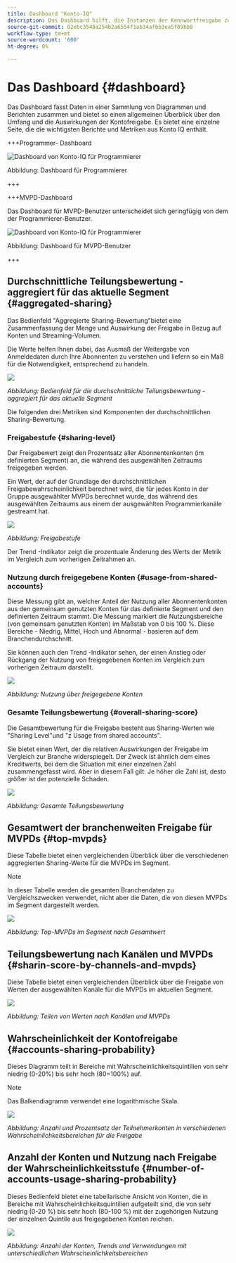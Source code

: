 ```yaml
---
title: Dashboard "Konto-IQ"
description: Das Dashboard hilft, die Instanzen der Kennwortfreigabe zu identifizieren, indem es eine breite Palette von Abonnentendaten analysiert.
source-git-commit: 02ebc3548a254b2a6554f1ab34afbb3ea5f09bb8
workflow-type: tm+mt
source-wordcount: '600'
ht-degree: 0%

---
```


# Das Dashboard {#dashboard}

Das Dashboard fasst Daten in einer Sammlung von Diagrammen und Berichten zusammen und bietet so einen allgemeinen Überblick über den Umfang und die Auswirkungen der Kontofreigabe. Es bietet eine einzelne Seite, die die wichtigsten Berichte und Metriken aus Konto IQ enthält.


+++Programmer- Dashboard

![Dashboard von Konto-IQ für Programmierer](assets/dashboard-programr.png)


Abbildung: Dashboard für Programmierer

+++

+++MVPD-Dashboard

Das Dashboard für MVPD-Benutzer unterscheidet sich geringfügig von dem der Programmierer-Benutzer.

![Dashboard von Konto-IQ für Programmierer](assets/dashboard-mvpd.png)

Abbildung: Dashboard für MVPD-Benutzer

+++

## Durchschnittliche Teilungsbewertung - aggregiert für das aktuelle Segment {#aggregated-sharing}

Das Bedienfeld &quot;Aggregierte Sharing-Bewertung&quot;bietet eine Zusammenfassung der Menge und Auswirkung der Freigabe in Bezug auf Konten und Streaming-Volumen.

Die Werte helfen Ihnen dabei, das Ausmaß der Weitergabe von Anmeldedaten durch Ihre Abonnenten zu verstehen und liefern so ein Maß für die Notwendigkeit, entsprechend zu handeln.

![](assets/aggregate-sharing-score.png)


*Abbildung: Bedienfeld für die durchschnittliche Teilungsbewertung - aggregiert für das aktuelle Segment*

Die folgenden drei Metriken sind Komponenten der durchschnittlichen Sharing-Bewertung.

### Freigabestufe {#sharing-level}

Der Freigabewert zeigt den Prozentsatz aller Abonnentenkonten (im definierten Segment) an, die während des ausgewählten Zeitraums freigegeben werden.

Ein Wert, der auf der Grundlage der durchschnittlichen Freigabewahrscheinlichkeit berechnet wird, die für jedes Konto in der Gruppe ausgewählter MVPDs berechnet wurde, das während des ausgewählten Zeitraums aus einem der ausgewählten Programmierkanäle gestreamt hat.

![](assets/sharing-level.png)


*Abbildung: Freigabestufe*

Der Trend -Indikator zeigt die prozentuale Änderung des Werts der Metrik im Vergleich zum vorherigen Zeitrahmen an.

### Nutzung durch freigegebene Konten {#usage-from-shared-accounts}

Diese Messung gibt an, welcher Anteil der Nutzung aller Abonnentenkonten aus den gemeinsam genutzten Konten für das definierte Segment und den definierten Zeitraum stammt. Die Messung markiert die Nutzungsbereiche (von gemeinsam genutzten Konten) im Maßstab von 0 bis 100 %. Diese Bereiche - Niedrig, Mittel, Hoch und Abnormal - basieren auf dem Branchendurchschnitt.

Sie können auch den Trend -Indikator sehen, der einen Anstieg oder Rückgang der Nutzung von freigegebenen Konten im Vergleich zum vorherigen Zeitraum darstellt.

![](assets/usage-4mshared-accounts.png)


*Abbildung: Nutzung über freigegebene Konten*

### Gesamte Teilungsbewertung {#overall-sharing-score}

Die Gesamtbewertung für die Freigabe besteht aus Sharing-Werten wie &quot;Sharing Level&quot;und &quot;z Usage from shared accounts&quot;.

Sie bietet einen Wert, der die relativen Auswirkungen der Freigabe im Vergleich zur Branche widerspiegelt. Der Zweck ist ähnlich dem eines Kreditwerts, bei dem die Situation mit einer einzelnen Zahl zusammengefasst wird. Aber in diesem Fall gilt: Je höher die Zahl ist, desto größer ist der potenzielle Schaden.

![](assets/overall-sharing-score.png)


*Abbildung: Gesamte Teilungsbewertung*

<!--### MVPDs in segment {#mvpd-in-segment}

It is a table of risk indices and accounts totals for the top MVPDs ranked by overall usage or account sharing.

![](assets/mvpds-in-segment.png)-->

## Gesamtwert der branchenweiten Freigabe für MVPDs {#top-mvpds}

Diese Tabelle bietet einen vergleichenden Überblick über die verschiedenen aggregierten Sharing-Werte für die MVPDs im Segment.

>[!NOTE]
>
>In dieser Tabelle werden die gesamten Branchendaten zu Vergleichszwecken verwendet, nicht aber die Daten, die von diesen MVPDs im Segment dargestellt werden.

![](assets/top-mvpds.png)


*Abbildung: Top-MVPDs im Segment nach Gesamtwert*

## Teilungsbewertung nach Kanälen und MVPDs {#sharin-score-by-channels-and-mvpds}

Diese Tabelle bietet einen vergleichenden Überblick über die Freigabe von Werten der ausgewählten Kanäle für die MVPDs im aktuellen Segment.

![](assets/sharing-scores-by-channels-mvpds.png)


*Abbildung: Teilen von Werten nach Kanälen und MVPDs*

## Wahrscheinlichkeit der Kontofreigabe {#accounts-sharing-probability}

Dieses Diagramm teilt in Bereiche mit Wahrscheinlichkeitsquintilien von sehr niedrig (0-20%) bis sehr hoch (80=100%) auf.

>[!NOTE]
>
>Das Balkendiagramm verwendet eine logarithmische Skala.


![](assets/dashboard-ac-sharing-prob.png)


*Abbildung: Anzahl und Prozentsatz der Teilnehmerkonten in verschiedenen Wahrscheinlichkeitsbereichen für die Freigabe*

## Anzahl der Konten und Nutzung nach Freigabe der Wahrscheinlichkeitsstufe {#number-of-accounts-usage-sharing-probability}

Dieses Bedienfeld bietet eine tabellarische Ansicht von Konten, die in Bereiche mit Wahrscheinlichkeitsquintilien aufgeteilt sind, die von sehr niedrig (0-20 %) bis sehr hoch (80-100 %) mit der zugehörigen Nutzung der einzelnen Quintile aus freigegebenen Konten reichen.

![](assets/no-acc-usage-prob-level.png)


*Abbildung: Anzahl der Konten, Trends und Verwendungen mit unterschiedlichen Wahrscheinlichkeitsbereichen*

<!--
+++Dashboard for programmers

![dashboard of account IQ](assets/dashboard-capture.png)


*Figure: The dashboard*

>>>>>>> 7ab48cf61552febab21a5d5c05586e0aefe8ce17
## Average sharing score - aggregated for the current segment {#aggregated-sharing}

The Aggregated Sharing Score panel provides a top line readout summarizing the quantity and impact of sharing in terms of accounts and streaming volume.

The values help you understand the magnitude of credential sharing by your subscribers, hence providing a measure of the need to act upon it.

![](assets/aggregate-sharing-score.png)


*Figure: Average sharing score panel - aggregated for the current segment*

The following three metrics are components of the Average Sharing Score.

### Sharing level {#sharing-level}

The sharing level gauge shows the percentage of all your subscriber accounts (in the defined segment) that are shared, during the selected time frame.  

A value calculated based on an average of the sharing probability computed for every account for the selected MVPD(s) that has streamed from a one of the selected programmer channels during the selected time frame.

![](assets/sharing-level.png)


*Figure: Sharing level*

The Trend indicator shows the percentage change in the value of the metric in from the previous time frame.

### Usage from shared accounts {#usage-from-shared-accounts}

This gauge indicates what percent of the usage of all the subscriber accounts is from the shared accounts for the defined segment and time period. The gauge marks the ranges of usage (from shared accounts) on the scale of 0 to 100%. These ranges (named Low, Medium, High, and Abnormal) are based on the industry average.

You can also see the Trend indicator, which depicts a rise or fall in the usage from shared accounts as compared to the previous time frame.

![](assets/usage-4mshared-accounts.png)


*Figure: Usage from shared accounts*

### Overall sharing score {#overall-sharing-score}

Overall sharing score is composite of sharing scores including "Sharing level" and "Usage from shared accounts".

It provides a value meant to reflect the relative impact of sharing when compared to the industry. Its purpose is similar to that of a credit score, summarizing the situation with a single number. But in this case, the higher the number the greater the potential harm.

![](assets/overall-sharing-score.png)


*Figure: Overall sharing score*

## Industrywide overall sharing scores {#mvpd-in-segment}

+++Programmer- MVPDs in segment

This table provides a comparative view of the different Aggregated Sharing Scores for the MVPDs in the segment.

![](assets/mvpds-in-segment.png)


*Figure: Panel showing top MVPDs in a segment*


>[!NOTE]
>
>This table uses overall industry data for comparative purposes, not the data represented by those MVPDs in the segment.

+++

+++MVPD- Programmers in segment

This table provides a comparative view of the different Aggregated Sharing Scores for the programmers in the segment.

![](assets/programmers-in-segment.png)


*Figure: Panel showing top programmers in a segment*

+++


## Sharing score by channels and MVPDs {#sharin-score-by-channels-and-mvpds}

+++Programmer- MVPDs in segment

This table provides a comparative view of sharing scores of the selected channels for the MVPDs in the current segment.

![](assets/sharing-scores-by-channels-mvpds.png)


*Figure: Sharing scores by channels and MVPDs*

>[!NOTE]
>
>**Sharing score by channels and MVPDs** panel is available only for programmer login.

+++

## Accounts sharing probability distribution{#accounts-sharing-probab-dist}

This panel partitions accounts into ranges of sharing probability quintiles from very low (0-20%) to very high (80-100%).

Pie chart shows the proportions (in term of percentages) of user accounts in various sharing probability ranges. Whereas, column chart shows the absolute numbers of accounts in different probability ranges.

>[!NOTE]
>
>The column chart uses a logarithmic scale.


![](assets/dashboard-ac-sharing-prob.png)


*Figure: Percentages and number of subscriber accounts in different sharing probability ranges*

### Accounts over threshold in current segment {#acc-over-threshold-in-segment}

You can select a level of sharing probability, out of the following to view number and percentage of accounts above it:

* Over very low (0%-20%) probability

* Over low (20%-40%) probability

* Over moderate (40%-60%) probability

* Over high (60%-80%) probability

## Number of accounts and usage by sharing probability level {#number-of-accounts-usage-sharing-probability}

This panel provides tabular view of  accounts partitioned into ranges of sharing probability quintiles from very low (0-20%) to very high (80-100%) with each quintile's associated usage from shared accounts.

![](assets/no-acc-usage-prob-level.png)

*Figure: Number of accounts, trends, and usages falling in various probability ranges*

-->